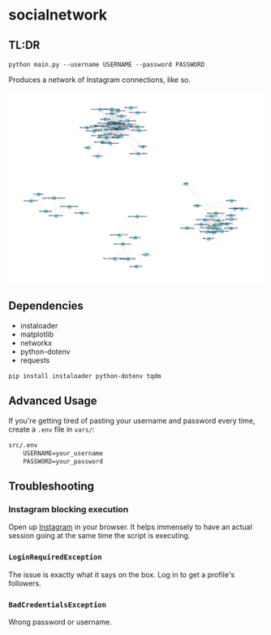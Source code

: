 # socialnetwork

## TL:DR

```console
python main.py --username USERNAME --password PASSWORD
```

Produces a network of Instagram connections, like so.

![Network of Instagram followers](vars/visualization.png)

## Dependencies

- instaloader
- matplotlib
- networkx
- python-dotenv
- requests

```console
pip install instaloader python-dotenv tqdm
```

## Advanced Usage

If you're getting tired of pasting your username and password
every time, create a ```.env``` file in ```vars/```:

```console
src/.env
    USERNAME=your_username
    PASSWORD=your_password
```

## Troubleshooting

### Instagram blocking execution

Open up [Instagram](instagram.com) in your browser. It helps immensely to
have an actual session going at the same time the script is executing.

### ```LoginRequiredException```

The issue is exactly what it says on the box. Log in to get a profile's followers.

### ```BadCredentialsException```

Wrong password or username.

